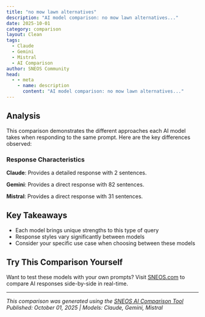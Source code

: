 ```yaml
---
title: "no mow lawn alternatives"
description: "AI model comparison: no mow lawn alternatives..."
date: 2025-10-01
category: comparison
layout: Clean
tags:
  - Claude
  - Gemini
  - Mistral
  - AI Comparison
author: SNEOS Community
head:
  - - meta
    - name: description
      content: "AI model comparison: no mow lawn alternatives..."
---
```


<ChatComparison
  title="no mow lawn alternatives"
  prompt="no mow lawn alternatives"
  :responses='{"Claude": "Here are some great alternatives to traditional mowed grass lawns:\n\n## Ground Covers\n- **Creeping thyme** - fragrant, drought-tolerant, attracts pollinators\n- **Moss** - thrives in shade, requires minimal maintenance\n- **Clover** - fixes nitrogen, stays green, soft underfoot\n- **Creeping phlox** - colorful spring blooms\n- **Sedum varieties** - succulent groundcover, very low water needs\n\n## Native Plant Options\n- **Native wildflower meadows** - support local wildlife, seasonal interest\n- **Prairie grasses** - deep roots, drought-resistant\n- **Native ferns** - excellent for shaded areas\n- **Regional native plants** - adapted to your specific climate\n\n## Hardscaping\n- **Gravel or stone gardens** - minimal maintenance, modern look\n- **Mulched beds** - suppress weeds, retain moisture\n- **Permeable pavers** - functional and attractive\n- **Decomposed granite** - natural appearance, compacts well\n\n## Edible Landscapes\n- **Herb gardens** - fragrant and useful\n- **Vegetable beds** - productive use of space\n- **Berry bushes** - low maintenance, food production\n- **Fruit trees** with understory plantings\n\n## Mixed Approaches\n- **Reduce lawn size** gradually, keeping small functional areas\n- **Create \u0022rooms\u0022** with different groundcovers for different uses\n- **Combine hardscaping with plants** for varied texture and function\n\nThe best choice depends on your climate, soil, intended use, and maintenance preferences. What\u0027s your location and primary goals?", "Gemini": "Okay, let\u0027s explore some no-mow lawn alternatives! There are lots of great options depending on your climate, soil, desired look, and how much foot traffic you anticipate.\n\n**Ground Covers (Creeping Plants):**\n\nThese are generally low-growing and spread to fill in spaces.\n\n* **Creeping Thyme (Thymus serpyllum):** A popular choice. It\u0027s aromatic (smells great when stepped on), drought-tolerant, attracts pollinators, and comes in various colors of flowers (pink, purple, white). It tolerates some foot traffic. Full Sun.\n\n* **Clover (Trifolium repens or other varieties):** Especially white clover. Fixes nitrogen in the soil (naturally fertilizes!), attracts bees (can be a pro or con depending on your preference), and tolerates moderate foot traffic. Can be mixed with grass for a more natural look or used alone. Full sun or part shade.\n\n* **Microclover (Trifolium repens \u0027Pirouette\u0027):** A smaller variety of clover that blends well with turfgrass or as a standalone groundcover. It\u0027s low-growing, nitrogen-fixing, and requires less water and fertilizer than traditional lawns.\n\n* **Dwarf Mondo Grass (Ophiopogon japonicus \u0027Nana\u0027):** Not actually a grass, but a lily relative. Very low-maintenance, evergreen, and forms a dense mat. Prefers shade to part shade and is slow to establish. Great for between stepping stones.\n\n* **Irish Moss (Sagina subulata):** Soft, moss-like texture. Prefers moist, well-drained soil and partial shade. Not very tolerant of foot traffic.\n\n* **Scotch Moss (Sagina subulata \u0027Aurea\u0027):** Similar to Irish moss but has a golden-yellow color.\n\n* **Creeping Sedum (Sedum spp.):** Many varieties, from low-growing mats to slightly taller options. Excellent drought tolerance, great for sunny locations, and offers colorful foliage and flowers. Some tolerate light foot traffic.\n\n* **Snow-in-Summer (Cerastium tomentosum):** Silver foliage and white flowers in summer. Very drought-tolerant and prefers full sun. Can be aggressive spreaders.\n\n* **Bugleweed (Ajuga reptans):** Evergreen ground cover with attractive foliage and blue or purple flower spikes. Tolerates shade and spreads quickly. Can be invasive in some areas.\n\n* **Chamomile (Chamaemelum nobile):** Another aromatic option. Releases a pleasant scent when walked on. Needs full sun and well-drained soil.\n\n* **Corsican Mint (Mentha requienii):** Tiny leaves and a strong mint scent. Tolerates some shade and moist soil. Very low-growing but can be aggressive.\n\n**Ornamental Grasses \u0026 Sedges:**\n\nThese offer texture and movement. They may require occasional trimming, but far less than mowing.\n\n* **Blue Fescue (Festuca glauca):** Clump-forming grass with blue-gray foliage. Drought-tolerant and prefers full sun.\n\n* **Pennsylvania Sedge (Carex pensylvanica):** Native to North America. Tolerates shade and dry conditions. Forms a soft, flowing ground cover.\n\n* **Berkeley Sedge (Carex divulsa):** Another excellent sedge with a clumping habit. Drought-tolerant and adaptable to various soil types.\n\n**Wildflower Meadows:**\n\nThese are a more naturalistic option, providing habitat for pollinators and other wildlife. Requires some planning and maintenance (occasional cutting back).\n\n* **Native wildflower seed mixes:** Choose a mix appropriate for your region and soil type.\n* **Consider adding some native grasses:** To provide structure and prevent the wildflowers from flopping over.\n\n**Hardscaping with Ground Cover Accents:**\n\nCombines paving stones, gravel, mulch, or other hardscaping elements with small patches of ground cover. This can reduce the overall area that needs to be planted and maintained.\n\n* **Stepping stones with creeping thyme or mondo grass between them.**\n* **Gravel paths with pockets of drought-tolerant succulents.**\n\n**Things to Consider When Choosing:**\n\n* **Climate:** What is your hardiness zone? What are your average rainfall and temperature extremes?\n* **Soil type:** Is your soil sandy, clay, or loamy? What is the pH?\n* **Sunlight:** How much sun does the area receive?\n* **Foot traffic:** How much walking will occur on the area?\n* **Maintenance:** How much time and effort are you willing to spend on weeding, watering, and other tasks?\n* **Aesthetics:** What look are you trying to achieve? Formal or informal? Green or colorful?\n* **Local Regulations/HOA:** Check for any restrictions on lawn alternatives.\n* **Invasiveness:** Research if the plant spreads too aggressively in your area.\n\n**Preparation is Key:**\n\n* **Remove existing grass:** This is crucial for success. You can use a sod cutter, sheet mulching, or herbicides (as a last resort).\n* **Amend the soil:** Add compost or other organic matter to improve drainage and fertility.\n* **Plant properly:** Follow the planting instructions for the chosen ground cover.\n* **Water regularly:** Especially during the establishment phase.\n\n**Important Considerations for Specific Plants:**\n\n* **Clover and Bees:** Clover attracts bees, which can be a concern for those with allergies or who have young children. Mowing clover after it flowers will reduce the number of bees.\n* **Invasive Potential:** Research the invasive potential of any plant before planting it, especially if you live near natural areas.\n* **Weed Control:** Even with no-mow lawns, you\u0027ll still need to control weeds. Hand-pulling, mulching, and using herbicides (carefully and sparingly) are options.\n\n**To give you the most specific advice, tell me:**\n\n* **Your location (or hardiness zone):** This is critical for knowing what plants will thrive.\n* **The amount of sun the area receives:** Full sun, partial shade, or full shade?\n* **What kind of soil you have:** (If you know)\n* **How much foot traffic do you anticipate?**\n* **What is your desired look?**\n\nWith that information, I can narrow down the best no-mow lawn alternatives for your situation!\n", "Mistral": "There are several alternatives to traditional lawns that require little to no mowing, offering a low-maintenance and often more eco-friendly option. Here are some popular no-mow lawn alternatives:\n\n1. **Ground Covers**:\n - **Clover**: Soft to walk on, drought-tolerant, and fixes nitrogen in the soil.\n - **Creeping Thyme**: Aromatic, drought-tolerant, and produces small flowers.\n - **Ice Plant (Delosperma)**: Drought-tolerant with colorful flowers.\n - **Sedum**: Varieties like \u0027Dragon\u0027s Blood\u0027 or \u0027Angelina\u0027 are hardy and drought-tolerant.\n - **Creeping Jenny (Lysimachia nummularia)**: Thrives in partial shade and has attractive yellow flowers.\n\n2. **Ornamental Grasses**:\n - **Fescue**: Fine-textured and drought-tolerant. Choose slow-growing varieties like \u0027NoMow\u0027.\n - **Mondo Grass (Ophiopogon japonicus)**: Evergreen and resembles a traditional lawn but grows slowly.\n - **Carex**: Varieties like \u0027Bowles Golden\u0027 or \u0027Evergold\u0027 offer color and texture.\n\n3. **Moss**:\n - Thrives in shady areas and requires no mowing. It creates a lush, green carpet.\n\n4. **Native Plants**:\n - Choose native plants that are adapted to your region\u0027s climate and soil conditions. They often require less maintenance and support local wildlife.\n\n5. **Hardscaping**:\n - **Patios and Decks**: Expanding these areas can reduce lawn space.\n - **Gravel or Mulch**: Can be used to create low-maintenance zones with potted plants or statuary.\n\n6. **Artificial Turf**:\n - Provides a green, low-maintenance surface but may not be as eco-friendly as living plants.\n\n7. **Wildflower Meadows**:\n - A mix of wildflowers can create a beautiful, low-maintenance landscape that supports pollinators.\n\n8. **Edible Landscaping**:\n - Replace lawn with fruit trees, berry bushes, and vegetable gardens for a functional and attractive space.\n\n9. **Xeriscaping**:\n - A landscaping method developed for arid areas, focusing on water conservation and drought-tolerant plants.\n\nWhen choosing a no-mow alternative, consider your climate, soil conditions, and the amount of sunlight your yard receives. Mixing different types of ground covers and plants can create a visually appealing and low-maintenance landscape."}' 
  published-date="18:28"
/>

## Analysis

This comparison demonstrates the different approaches each AI model takes when responding to the same prompt. Here are the key differences observed:

### Response Characteristics

**Claude**: Provides a detailed response with 2 sentences. 

**Gemini**: Provides a direct response with 82 sentences. 

**Mistral**: Provides a direct response with 31 sentences. 

## Key Takeaways

- Each model brings unique strengths to this type of query
- Response styles vary significantly between models
- Consider your specific use case when choosing between these models

## Try This Comparison Yourself

Want to test these models with your own prompts? Visit [SNEOS.com](https://sneos.com) to compare AI responses side-by-side in real-time.

---

*This comparison was generated using the [SNEOS AI Comparison Tool](https://sneos.com)*
*Published: October 01, 2025 | Models: Claude, Gemini, Mistral*
